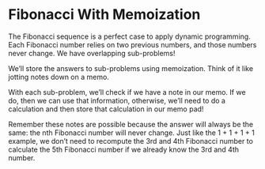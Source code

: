 # Fibonacci With Memoization

The Fibonacci sequence is a perfect case to apply dynamic programming. Each Fibonacci number relies on two previous numbers, and those numbers never change. We have overlapping sub-problems!

We’ll store the answers to sub-problems using memoization. Think of it like jotting notes down on a memo.

With each sub-problem, we’ll check if we have a note in our memo. If we do, then we can use that information, otherwise, we’ll need to do a calculation and then store that calculation in our memo pad!

Remember these notes are possible because the answer will always be the same:
the nth Fibonacci number will never change. Just like the 1 + 1 + 1 + 1 example,
we don’t need to recompute the 3rd and 4th Fibonacci number to calculate the 5th
Fibonacci number if we already know the 3rd and 4th number.

